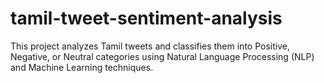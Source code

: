 # tamil-tweet-sentiment-analysis
This project analyzes Tamil tweets and classifies them into Positive, Negative, or Neutral categories using Natural Language Processing (NLP) and Machine Learning techniques.
